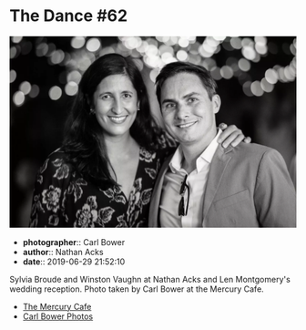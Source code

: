 # The Dance #62

![Sylvia Broude and Winston Vaughn](assets/2019-06-29-set-4-the-dance-62.webp)

* **photographer**:: Carl Bower  
* **author**:: Nathan Acks  
* **date**:: 2019-06-29 21:52:10

Sylvia Broude and Winston Vaughn at Nathan Acks and Len Montgomery's wedding reception. Photo taken by Carl Bower at the Mercury Cafe.

* [The Mercury Cafe](http://mercurycafe.com)
* [Carl Bower Photos](https://carlbowerphotos.com)
